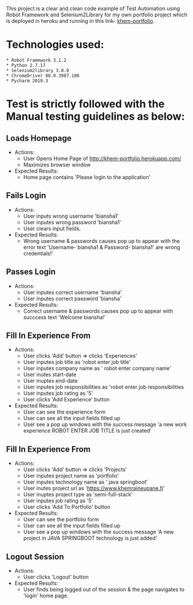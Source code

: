 This project is a clear and clean code example of
Test Automation using Robot Framework and Selenium2Library
for my own portfolio project which is deployed in heroku
and running in this link-  [khem-portfolio](http://khem-portfolio.herokuapp.com/).

#   Technologies used:
    * Robot Framework 3.1.2
    * Python 2.7.17
    * Selenium2library 3.0.0
    * ChromeDriver 80.0.3987.106
    * Pycharm 2019.3

# Test is strictly followed with the Manual testing guidelines as below:

## Loads Homepage

- Actions:
    * User Opens Home Page of http://khem-portfolio.herokuapp.com/
    * Maximizes browser window
- Expected Results:
    * Home page contains 'Please login to the application'


## Fails Login
- Actions:
    * User inputs wrong username 'biansha1'
    * User inputes wrong password 'biansha1'
    * User clears input fields.
- Expected Results:
    * Wrong username & passwords causes pop up to appear with the error text 'Username- biansha1 & Password- biansha1' are wrong credentials!'


## Passes Login
- Actions:
    * User inputes correct username 'biansha'
    * User inputes correct password 'biansha'
- Expected Results:
    * Correct username & passwords causes pop up to appear with succcess text 'Welcome biansha!'


## Fill In Experience From
- Actions:
    * User clicks 'Add' button => clicks 'Experiences'
    * User inputes job title as 'robot enter job title'
    * User inputes company name as ' robot enter company name'
    * User inutes start-date
    * User inuptes end-date
    * User inputes job responsibilities as 'robot enter job responsibilities
    * User inputes job rating as '5'
    * User clicks 'Add Experience' button
- Expected Results:
    * User can see the experience form
    * User can see all the input fields filled up
    * User see a pop up windows with the success message 'a new work experience ROBOT ENTER JOB TITLE is just created'


## Fill In Experience From
- Actions:
    * User clicks 'Add' button => clicks 'Projects'
    * User inputes project name as 'portfolio'
    * User inputes technology name as ' java springboot'
    * User inutes project url as 'https://www.khemrajneupane.fi'
    * User inuptes project type as 'semi-full-stack'
    * User inputes job rating as '5'
    * User clicks 'Add To Portfolio' button
- Expected Results:
    * User can see the portfolio form
    * User can see all the input fields filled up
    * User see a pop up windows with the success message 'A new project in JAVA SPRINGBOOT technology is just added'

## Logout Session
- Actions:
    * User clicks 'Logout' button
- Expected Results:
    * User finds being logged out of the session & the page navigates to 'login' home page.